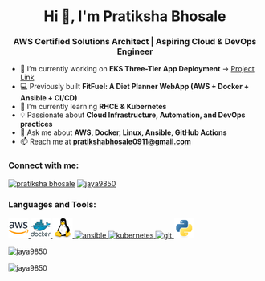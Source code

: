 <h1 align="center">Hi 👋, I'm Pratiksha Bhosale</h1>
<h3 align="center">AWS Certified Solutions Architect | Aspiring Cloud & DevOps Engineer</h3>

- 🔭 I’m currently working on **EKS Three-Tier App Deployment** → [Project Link](https://github.com/LondheShubham153/TWSThreeTierAppChallenge)  
- 💻 Previously built **FitFuel: A Diet Planner WebApp (AWS + Docker + Ansible + CI/CD)**  
- 🌱 I’m currently learning **RHCE & Kubernetes**  
- 💡 Passionate about **Cloud Infrastructure, Automation, and DevOps practices**  
- 💬 Ask me about **AWS, Docker, Linux, Ansible, GitHub Actions**  
- 📫 Reach me at **pratikshabhosale0911@gmail.com**  

<h3 align="left">Connect with me:</h3>
<p align="left">
<a href="https://linkedin.com/in/pratiksha-bhosale-4624a6256/" target="blank"><img align="center" 
src="https://raw.githubusercontent.com/rahuldkjain/github-profile-readme-generator/master/src/images/icons/Social/linked-in-alt.svg" alt="pratiksha bhosale" height="30" width="40" /></a>
<a href="https://github.com/jaya9850" target="blank"><img align="center" 
src="https://raw.githubusercontent.com/rahuldkjain/github-profile-readme-generator/master/src/images/icons/Social/github.svg" alt="jaya9850" height="30" width="40" /></a>
</p>

<h3 align="left">Languages and Tools:</h3>
<p align="left"> 
<a href="https://aws.amazon.com" target="_blank" rel="noreferrer"> 
<img src="https://raw.githubusercontent.com/devicons/devicon/master/icons/amazonwebservices/amazonwebservices-original-wordmark.svg" alt="aws" width="40" height="40"/> </a> 
<a href="https://www.docker.com/" target="_blank" rel="noreferrer"> 
<img src="https://raw.githubusercontent.com/devicons/devicon/master/icons/docker/docker-original-wordmark.svg" alt="docker" width="40" height="40"/> </a> 
<a href="https://www.linux.org/" target="_blank" rel="noreferrer"> 
<img src="https://raw.githubusercontent.com/devicons/devicon/master/icons/linux/linux-original.svg" alt="linux" width="40" height="40"/> </a> 
<a href="https://www.ansible.com/" target="_blank" rel="noreferrer"> 
<img src="https://cdn.worldvectorlogo.com/logos/ansible.svg" alt="ansible" width="40" height="40"/> </a>
<a href="https://kubernetes.io/" target="_blank" rel="noreferrer"> 
<img src="https://www.vectorlogo.zone/logos/kubernetes/kubernetes-icon.svg" alt="kubernetes" width="40" height="40"/> </a>
<a href="https://git-scm.com/" target="_blank" rel="noreferrer"> 
<img src="https://www.vectorlogo.zone/logos/git-scm/git-scm-icon.svg" alt="git" width="40" height="40"/> </a>
<a href="https://www.python.org" target="_blank" rel="noreferrer"> 
<img src="https://raw.githubusercontent.com/devicons/devicon/master/icons/python/python-original.svg" alt="python" width="40" height="40"/> </a> 
</p>

<p><img align="center" src="https://github-readme-stats.vercel.app/api/top-langs?username=jaya9850&show_icons=true&locale=en&layout=compact" alt="jaya9850" /></p>

<p><img align="center" src="https://github-readme-streak-stats.herokuapp.com/?user=jaya9850&" alt="jaya9850" /></p>
